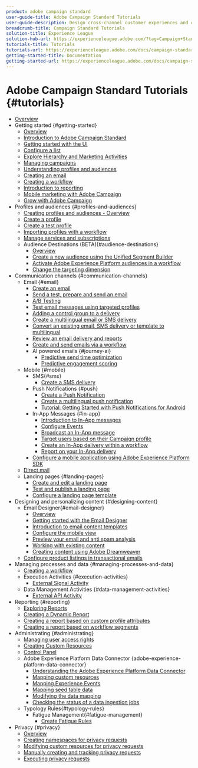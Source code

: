 ```yaml
---
product: adobe campaign standard
user-guide-title: Adobe Campaign Standard Tutorials
user-guide-description: Design cross-channel customer experiences and create an environment for visual campaign orchestration, real time interaction management, and cross channel execution.
breadcrumb-title: Campaign Standard Tutorials
solution-title: Experience League
solution-hub-url: https://experienceleague.adobe.com/?tag=Campaign+Standard#recommended/solutions/campaign
tutorials-title: Tutorials
tutorials-url: https://experienceleague.adobe.com/docs/campaign-standard-learn/tutorials/overview.html
getting-started-title: Documentation
getting-started-url: https://experienceleague.adobe.com/docs/campaign-standard/using/campaign-standard-home.html
---
```


# Adobe Campaign Standard Tutorials {#tutorials}

+ [Overview](/help/overview.md)
+ Getting started {#getting-started}
  + [Overview](/help/getting-started/getting-started-overview.md)
  + [Introduction to Adobe Campaign Standard](/help/getting-started/adobe-campaign-standard-introduction.md)
  + [Getting started with the UI](/help/getting-started/getting-started-with-the-ui.md)
  + [Configure a list](/help/getting-started/configure-a-list.md)
  + [Explore Hierarchy and Marketing Activities](/help/getting-started/explore-hierarchy-and-marketing-activities.md)
  + [Managing campaigns](/help/getting-started/managing-campaigns.md)
  + [Understanding profiles and audiences](/help/getting-started/understanding-profiles-and-audiences.md)
  + [Creating an email](https://experienceleague.adobe.com/docs/campaign-standard-learn/tutorials/communication-channels/email/create-email-from-homepage.html)
  + [Creating a workflow](https://experienceleague.adobe.com/docs/campaign-standard-learn/tutorials/getting-started/creating-a-workflow.html)
  + [Introduction to reporting](/help/getting-started/reporting-with-adobe-campaign-introduction.md)
  + [Mobile marketing with Adobe Campaign](/help/getting-started/mobile-marketing-with-adobe-campaign.md)
  + [Grow with Adobe Campaign](/help/getting-started/growing-with-adobe-campaign.md)
+ Profiles and audiences {#profiles-and-audiences}
  + [Creating profiles and audiences - Overview](/help/profiles-and-audiences/creating-profiles-and-audiences.md)
  + [Create a profile](/help/profiles-and-audiences/creating-a-profile.md)
  + [Create a test profile](/help/profiles-and-audiences/test-profiles.md)
  + [Importing profiles with a workflow](/help/managing-processes-and-data/importing-profiles.md)
  + [Manage services and subscriptions](/help/managing-processes-and-data/services-and-subscriptions.md)
  + Audience Destinations (BETA){#audience-destinations}
    + [Overview](/help/profiles-and-audiences/audience-destinations/audience-destinations-overview.md)
    + [Create a new audience using the Unified Segment Builder](/help/profiles-and-audiences/audience-destinations/creating-audiences-using-segment-builder.md)
    + [Activate Adobe Experience Platform audiences in a workflow](/help/profiles-and-audiences/audience-destinations/activating-aep-audiences.md)
    + [Change the targeting dimension](/help/profiles-and-audiences/audience-destinations/changing-targeting-dimension.md)
+ Communication channels {#communication-channels}
  + Email {#email}
    + [Create an email](/help/communication-channels/email/create-email-from-homepage.md)
    + [Send a test, prepare and send an email](/help/communication-channels/email/sending-test-preparing-sending-email.md)
    + [A/B Testing](/help/communication-channels/email/a-b-testing.md)
    + [Test email messages using targeted profiles](/help/communication-channels/email/profile-substitution.md)
    + [Adding a control group to a delivery](/help/communication-channels/email/control-groups.md)
    + [Create a multilingual email or SMS delivery](/help/communication-channels/create-multilingual-deliveries.md)
    + [Convert an existing email, SMS delivery or template to multilingual](/help/communication-channels/covert-into-multilingual-deliveries.md)
    + [Review an email delivery and reports](/help/communication-channels/email/reviewing-personalized-email-delivery-and-reports.md)
    + [Create and send emails via a workflow](/help/communication-channels/email/create-and-send-emails-via-workflow.md)
    + AI powered emails {#journey-ai}
      + [Predictive send time optimization](/help/communication-channels/email/ai-powered-emails/predictive-send-time-optimization.md)
      + [Predictive engagement scoring](/help/communication-channels/email/ai-powered-emails/predictive-engagement-scoring.md)
  + Mobile {#mobile}
    + SMS{#sms}
      + [Create a SMS delivery](/help/communication-channels/mobile/sms/sms-delivery.md)
    + Push Notifications {#push}
      + [Create a Push Notification](/help/communication-channels/mobile/push-notifications/creating-a-push-notification.md)
      + [Create a multilingual push notification](/help/communication-channels/mobile/push-notifications/creating-multilingual-push-notifications.md)
      + [Tutorial: Getting Started with Push Notifications for Android](https://experienceleague.adobe.com/docs/campaign-standard-learn/getting-started-with-push-notifications-android/introduction.html)
    + In-App Messages {#in-app}
      + [Introduction to In-App messages](/help/communication-channels/mobile/in-app/in-app-message-overview.md)
      + [Configure Events](/help/communication-channels/mobile/in-app/configure-events.md)
      + [Broadcast an In-App message](/help/communication-channels/mobile/in-app/broadcast-in-app-message.md)
      + [Target users based on their Campaign profile](/help/communication-channels/mobile/in-app/target-users-based-on-campaign-profile.md)
      + [Create an In-App delivery within a workflow](/help/communication-channels/mobile/in-app/in-app-activity.md)
      + [Report on your In-App delivery](/help/communication-channels/mobile/in-app/in-app-reporting.md)
    + [Configure a mobile application using Adobe Experience Platform SDK](/help/communication-channels/mobile/configure-mobile-apps-using-aep-sdk.md)
  + [Direct mail](/help/communication-channels/direct-mail/directmail.md)
  + Landing pages {#landing-pages}
    + [Create and edit a landing page](/help/communication-channels/landing-pages/landing-page-create-and-edit.md)
    + [Test and publish a landing page](/help/communication-channels/landing-pages/landing-page-test-and-publish.md)
    + [Configure a landing page template](/help/communication-channels/landing-pages/landing-page-configure-templates.md)
+ Designing and personalizing content {#designing-content}
  + Email Designer{#email-designer}
    + [Overview](/help/designing-content/email-designer/email-designer-overview.md)
    + [Getting started with the Email Designer](/help/designing-content/email-designer/getting-started-with-the-email-designer.md)
    + [Introduction to email content templates](/help/designing-content/email-designer/email-content-templates.md)
    + [Configure the mobile view](/help/designing-content/email-designer/configure-the-mobile-view.md)
    + [Preview your email and anti spam analysis](/help/designing-content/email-designer/preview-your-email.md)
    + [Working with existing content](/help/designing-content/email-designer/working-with-existing-content.md)
    + [Creating content using Adobe Dreamweaver](/help/designing-content/email-designer/dreamweaver-integration.md)
  + [Configure product listings in transactional emails](/help/designing-content/product-listings-in-transactional-email.md)
+ Managing processes and data {#managing-processes-and-data}
  + [Creating a workflow](/help/managing-processes-and-data/creating-a-workflow.md)
  + Execution Activities {#execution-activities}
    + [External Signal Activity](/help/managing-processes-and-data/execution-activities/external-signal-activity.md)
  + Data Management Activities {#data-management-activities}
    + [External API Activity](/help/managing-processes-and-data/data-management-activities/external-api-activity.md)
+ Reporting {#reporting}
  + [Exploring Reports](/help/getting-started/exploring-reports.md)
  + [Creating a Dynamic Report](/help/reporting/creating-a-dynamic-report.md)
  + [Creating a report based on custom profile attributes](/help/reporting/custom-profile-attributes-dynamic-reports.md)
  + [Creating a report based on workflow segments](/help/reporting/report-on-workflow-segments.md)
+ Administrating {#administrating}
  + [Managing user access rights](/help/administrating/managing-user-access-rights.md)
  + [Creating Custom Resources](https://experienceleague.adobe.com/docs/campaign-standard-learn/creating-custom-resources/introduction.html)
  + [Control Panel](https://experienceleague.adobe.com/docs/campaign-standard-learn/control-panel/control-panel-overview.html)
  + Adobe Experience Platform Data Connector {adobe-experience-platform-data-connector}
    + [Understanding the Adobe Experience Platform Data Connector](/help/administrating/adobe-experience-platform-data-connector/understanding-the-adobe-experience-platform-data-connector.md)
    + [Mapping custom resources](/help/administrating/adobe-experience-platform-data-connector/mapping-custom-resources.md)
    + [Mapping Experience Events](/help/administrating/adobe-experience-platform-data-connector/mapping-experience-events.md)
    + [Mapping seed table data](/help/administrating/adobe-experience-platform-data-connector/mapping-seed-table-data.md)
    + [Modifying the data mapping](/help/administrating/adobe-experience-platform-data-connector/modifying-data-mapping.md)
    + [Checking the status of a data ingestion jobs](/help/administrating/adobe-experience-platform-data-connector/checking-status-of-data-ingestion-jobs.md)
  + Typology Rules{#typology-rules}
    + Fatigue Management{#fatigue-management}
      + [Create Fatigue Rules](/help/administrating/typology-rules/fatigue-management/create-fatigue-rules.md)
+ Privacy {#privacy}
  + [Overview](/help/privacy/privacy-overview.md)
  + [Creating namespaces for privacy requests](/help/privacy/namespaces-for-privacy-requests.md)
  + [Modifying custom resources for privacy requests](/help/privacy/custom-resources-for-privacy-requests.md)
  + [Manually creating and tracking privacy requests](/help/privacy/create-and-track-privacy-requests.md)
  + [Executing privacy requests](/help/privacy/execute-privacy-requests.md)